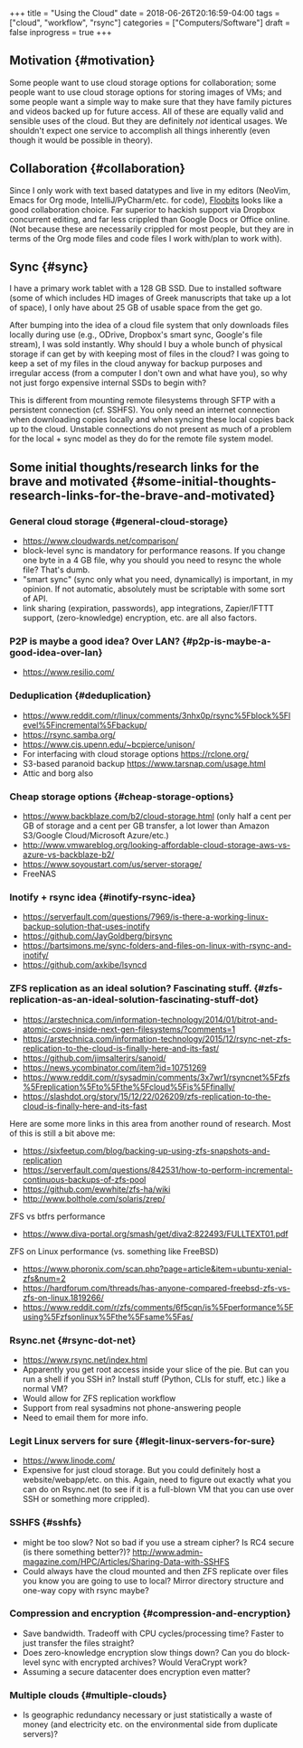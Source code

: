 +++
title = "Using the Cloud"
date = 2018-06-26T20:16:59-04:00
tags = ["cloud", "workflow", "rsync"]
categories = ["Computers/Software"]
draft = false
inprogress = true
+++

## Motivation {#motivation}

Some people want to use cloud storage options for collaboration; some people want to use cloud storage options for storing images of VMs; and some people want a simple way to make sure that they have family pictures and videos backed up for future access. All of these are equally valid and sensible uses of the cloud. But they are definitely _not_ identical usages. We shouldn't expect one service to accomplish all things inherently (even though it would be possible in theory).


## Collaboration {#collaboration}

Since I only work with text based datatypes and live in my editors (NeoVim, Emacs for Org mode, IntelliJ/PyCharm/etc. for code), [Floobits](https://floobits.com/) looks like a good collaboration choice. Far superior to hackish support via Dropbox concurrent editing, and far less crippled than Google Docs or Office online. (Not because these are necessarily crippled for most people, but they are in terms of the Org mode files and code files I work with/plan to work with).


## Sync {#sync}

I have a primary work tablet with a 128 GB SSD. Due to installed software (some of which includes HD images of Greek manuscripts that take up a lot of space), I only have about 25 GB of usable space from the get go.

After bumping into the idea of a cloud file system that only downloads files locally during use (e.g., ODrive, Dropbox's smart sync, Google's file stream), I was sold instantly. Why should I buy a whole bunch of physical storage if can get by with keeping most of files in the cloud? I was going to keep a set of my files in the cloud anyway for backup purposes and irregular access (from a computer I don't own and what have you), so why not just forgo expensive internal SSDs to begin with?

This is different from mounting remote filesystems through SFTP with a persistent connection (cf. SSHFS). You only need an internet connection when downloading copies locally and when syncing these local copies back up to the cloud. Unstable connections do not present as much of a problem for the local + sync model as they do for the remote file system model.


## Some initial thoughts/research links for the brave and motivated {#some-initial-thoughts-research-links-for-the-brave-and-motivated}


### General cloud storage {#general-cloud-storage}

-   <https://www.cloudwards.net/comparison/>
-   block-level sync is mandatory for performance reasons. If you change one byte in a 4 GB file, why you should you need to resync the whole file? That's dumb.
-   "smart sync" (sync only what you need, dynamically) is important, in my opinion. If not automatic, absolutely must be scriptable with some sort of API.
-   link sharing (expiration, passwords), app integrations, Zapier/IFTTT support, (zero-knowledge) encryption, etc. are all also factors.


### P2P is maybe a good idea? Over LAN? {#p2p-is-maybe-a-good-idea-over-lan}

-   <https://www.resilio.com/>


### Deduplication {#deduplication}

-   <https://www.reddit.com/r/linux/comments/3nhx0p/rsync%5Fblock%5Flevel%5Fincremental%5Fbackup/>
-   <https://rsync.samba.org/>
-   <https://www.cis.upenn.edu/~bcpierce/unison/>
-   For interfacing with cloud storage options <https://rclone.org/>
-   S3-based paranoid backup <https://www.tarsnap.com/usage.html>
-   Attic and borg also


### Cheap storage options {#cheap-storage-options}

-   <https://www.backblaze.com/b2/cloud-storage.html> (only half a cent per GB of storage and a cent per GB transfer, a lot lower than Amazon S3/Google Cloud/Microsoft Azure/etc.)
-   <http://www.vmwareblog.org/looking-affordable-cloud-storage-aws-vs-azure-vs-backblaze-b2/>
-   <https://www.soyoustart.com/us/server-storage/>
-   FreeNAS


### Inotify + rsync idea {#inotify-rsync-idea}

-   <https://serverfault.com/questions/7969/is-there-a-working-linux-backup-solution-that-uses-inotify>
-   <https://github.com/JayGoldberg/birsync>
-   <https://bartsimons.me/sync-folders-and-files-on-linux-with-rsync-and-inotify/>
-   <https://github.com/axkibe/lsyncd>


### ZFS replication as an ideal solution? Fascinating stuff. {#zfs-replication-as-an-ideal-solution-fascinating-stuff-dot}

-   <https://arstechnica.com/information-technology/2014/01/bitrot-and-atomic-cows-inside-next-gen-filesystems/?comments=1>
-   <https://arstechnica.com/information-technology/2015/12/rsync-net-zfs-replication-to-the-cloud-is-finally-here-and-its-fast/>
-   <https://github.com/jimsalterjrs/sanoid/>
-   <https://news.ycombinator.com/item?id=10751269>
-   <https://www.reddit.com/r/sysadmin/comments/3x7wr1/rsyncnet%5Fzfs%5Freplication%5Fto%5Fthe%5Fcloud%5Fis%5Ffinally/>
-   <https://slashdot.org/story/15/12/22/026209/zfs-replication-to-the-cloud-is-finally-here-and-its-fast>

Here are some more links in this area from another round of research. Most of this is still a bit above me:

-   <https://sixfeetup.com/blog/backing-up-using-zfs-snapshots-and-replication>
-   <https://serverfault.com/questions/842531/how-to-perform-incremental-continuous-backups-of-zfs-pool>
-   <https://github.com/ewwhite/zfs-ha/wiki>
-   <http://www.bolthole.com/solaris/zrep/>

ZFS vs btfrs performance

-   <https://www.diva-portal.org/smash/get/diva2:822493/FULLTEXT01.pdf>

ZFS on Linux performance (vs. something like FreeBSD)

-   <https://www.phoronix.com/scan.php?page=article&item=ubuntu-xenial-zfs&num=2>
-   <https://hardforum.com/threads/has-anyone-compared-freebsd-zfs-vs-zfs-on-linux.1819266/>
-   <https://www.reddit.com/r/zfs/comments/6f5cqn/is%5Fperformance%5Fusing%5Fzfsonlinux%5Fthe%5Fsame%5Fas/>


### Rsync.net {#rsync-dot-net}

-   <https://www.rsync.net/index.html>
-   Apparently you get root access inside your slice of the pie. But can you run a shell if you SSH in? Install stuff (Python, CLIs for stuff, etc.) like a normal VM?
-   Would allow for ZFS replication workflow
-   Support from real sysadmins not phone-answering people
-   Need to email them for more info.


### Legit Linux servers for sure {#legit-linux-servers-for-sure}

-   <https://www.linode.com/>
-   Expensive for just cloud storage. But you could definitely host a website/webapp/etc. on this. Again, need to figure out exactly what you can do on Rsync.net (to see if it is a full-blown VM that you can use over SSH or something more crippled).


### SSHFS {#sshfs}

-   might be too slow? Not so bad if you use a stream cipher? Is RC4 secure (is there something better?)? <http://www.admin-magazine.com/HPC/Articles/Sharing-Data-with-SSHFS>
-   Could always have the cloud mounted and then ZFS replicate over files you know you are going to use to local? Mirror directory structure and one-way copy with rsync maybe?


### Compression and encryption {#compression-and-encryption}

-   Save bandwidth. Tradeoff with CPU cycles/processing time? Faster to just transfer the files straight?
-   Does zero-knowledge encryption slow things down? Can you do block-level sync with encrypted archives? Would VeraCrypt work?
-   Assuming a secure datacenter does encryption even matter?


### Multiple clouds {#multiple-clouds}

-   Is geographic redundancy necessary or just statistically a waste of money (and electricity etc. on the environmental side from duplicate servers)?
